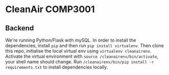 # CleanAir COMP3001

## Backend
We're running Python/Flask with mySQL.
In order to install the dependencies, install `pip` and then run `pip install virtualenv`.
Then clone this repo, initialise the local virtual env using `virtualenv cleanairenv`.
Activate the virtual environment with `source /cleanairenv/bin/activate`, your shell name should change.
Run `/cleanairenv/bin/pip install -r requirements.txt` to install dependencies locally.
